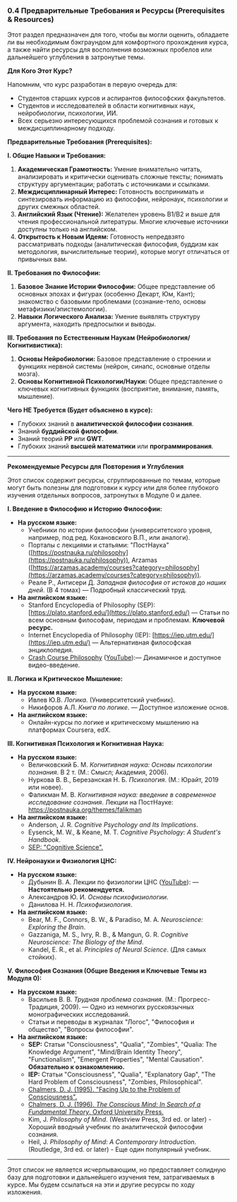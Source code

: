 ### 0.4 Предварительные Требования и Ресурсы (Prerequisites & Resources)

Этот раздел предназначен для того, чтобы вы могли оценить, обладаете ли вы необходимым бэкграундом для комфортного прохождения курса, а также найти ресурсы для восполнения возможных пробелов или дальнейшего углубления в затронутые темы.

**Для Кого Этот Курс?**

Напомним, что курс разработан в первую очередь для:

*   Студентов старших курсов и аспирантов философских факультетов.
*   Студентов и исследователей в области когнитивных наук, нейробиологии, психологии, ИИ.
*   Всех серьезно интересующихся проблемой сознания и готовых к междисциплинарному подходу.

**Предварительные Требования (Prerequisites):**

**I. Общие Навыки и Требования:**

1.  **Академическая Грамотность:** Умение внимательно читать, анализировать и критически оценивать сложные тексты; понимать структуру аргументации; работать с источниками и ссылками.
2.  **Междисциплинарный Интерес:** Готовность воспринимать и синтезировать информацию из философии, нейронаук, психологии и других смежных областей.
3.  **Английский Язык (Чтение):** Желателен уровень B1/B2 и выше для чтения профессиональной литературы. Многие ключевые источники доступны только на английском.
4.  **Открытость к Новым Идеям:** Готовность непредвзято рассматривать подходы (аналитическая философия, буддизм как методология, вычислительные теории), которые могут отличаться от привычных вам.

**II. Требования по Философии:**

1.  **Базовое Знание Истории Философии:** Общее представление об основных эпохах и фигурах (особенно Декарт, Юм, Кант); знакомство с базовыми проблемами (сознание-тело, основы метафизики/эпистемологии).
2.  **Навыки Логического Анализа:** Умение выявлять структуру аргумента, находить предпосылки и выводы.

**III. Требования по Естественным Наукам (Нейробиология/Когнитивистика):**

1.  **Основы Нейробиологии:** Базовое представление о строении и функциях нервной системы (нейрон, синапс, основные отделы мозга).
2.  **Основы Когнитивной Психологии/Науки:** Общее представление о ключевых когнитивных функциях (восприятие, внимание, память, мышление).

**Чего НЕ Требуется (Будет объяснено в курсе):**

*   Глубоких знаний в **аналитической философии сознания**.
*   Знаний **буддийской философии**.
*   Знаний теорий **PP** или **GWT**.
*   Глубоких знаний **высшей математики** или **программирования**.

---

**Рекомендуемые Ресурсы для Повторения и Углубления**

Этот список содержит ресурсы, сгруппированные по темам, которые могут быть полезны для подготовки к курсу или для более глубокого изучения отдельных вопросов, затронутых в Модуле 0 и далее.

**I. Введение в Философию и Историю Философии:**

*   **На русском языке:**
    *   Учебники по истории философии (университетского уровня, например, под ред. Кохановского В.П., или аналоги).
    *   Порталы с лекциями и статьями: "ПостНаука" ([https://postnauka.ru/philosophy](https://postnauka.ru/philosophy)), Arzamas ([https://arzamas.academy/courses?category=philosophy](https://arzamas.academy/courses?category=philosophy)).
    *   Реале Р., Антисери Д. *Западная философия от истоков до наших дней*. (В 4 томах) — Подробный классический труд.
*   **На английском языке:**
    *   Stanford Encyclopedia of Philosophy (SEP): [https://plato.stanford.edu/](https://plato.stanford.edu/) — Статьи по всем основным философам, периодам и проблемам. **Ключевой ресурс.**
    *   Internet Encyclopedia of Philosophy (IEP): [https://iep.utm.edu/](https://iep.utm.edu/) — Альтернативная философская энциклопедия.
    *   [Crash Course Philosophy](https://thecrashcourse.com/topic/philosophy/) ([YouTube](https://www.youtube.com/playlist?list=PL8dPuuaLjXtNgK6MZucdYldNkMybYIHKR)):— Динамичное и доступное видео-введение.

**II. Логика и Критическое Мышление:**

*   **На русском языке:**
    *   Ивлев Ю.В. *Логика*. (Университетский учебник).
    *   Никифоров А.Л. *Книга по логике*. — Доступное изложение основ.
*   **На английском языке:**
    *   Онлайн-курсы по логике и критическому мышлению на платформах Coursera, edX.

**III. Когнитивная Психология и Когнитивная Наука:**

*   **На русском языке:**
    *   Величковский Б. М. *Когнитивная наука: Основы психологии познания*. В 2 т. (М.: Смысл; Академия, 2006).
    *   Нуркова В. В., Березанская Н. Б. *Психология*. (М.: Юрайт, 2019 или новее).
    *   Фаликман М. В. *Когнитивная наука: введение в современное исследование сознания*. Лекции на ПостНауке: https://postnauka.org/themes/falikman
*   **На английском языке:**
    *   Anderson, J. R. *Cognitive Psychology and Its Implications*.
    *   Eysenck, M. W., & Keane, M. T. *Cognitive Psychology: A Student's Handbook*.
    *   [SEP: "Cognitive Science".](https://plato.stanford.edu/entries/cognitive-science/)

**IV. Нейронауки и Физиология ЦНС:**

*   **На русском языке:**
    *   Дубынин В. А. Лекции по физиологии ЦНС ([YouTube](https://www.youtube.com/watch?v=7QNQLGV3DjA)): — **Настоятельно рекомендуется.**
    *   Александров Ю. И. *Основы психофизиологии*.
    *   Данилова Н. Н. *Психофизиология*.
*   **На английском языке:**
    *   Bear, M. F., Connors, B. W., & Paradiso, M. A. *Neuroscience: Exploring the Brain*.
    *   Gazzaniga, M. S., Ivry, R. B., & Mangun, G. R. *Cognitive Neuroscience: The Biology of the Mind*.
    *   Kandel, E. R., et al. *Principles of Neural Science*. (Для самых стойких).

**V. Философия Сознания (Общие Введения и Ключевые Темы из Модуля 0):**

*   **На русском языке:**
    *   Васильев В. В. *Трудная проблема сознания*. (М.: Прогресс-Традиция, 2009). — Одно из немногих русскоязычных монографических исследований.
    *   Статьи и переводы в журналах "Логос", "Философия и общество", "Вопросы философии".
*   **На английском языке:**
    *   **SEP:** Статьи "Consciousness", "Qualia", "Zombies", "Qualia: The Knowledge Argument", "Mind/Brain Identity Theory", "Functionalism", "Emergent Properties", "Mental Causation". **Обязательно к ознакомлению.**
    *   **IEP:** Статьи "Consciousness", "Qualia", "Explanatory Gap", "The Hard Problem of Consciousness", "Zombies, Philosophical".
    *   [Chalmers, D. J. (1995). "Facing Up to the Problem of Consciousness".](https://consc.net/papers/facing.pdf)
    *   [Chalmers, D. J. (1996). *The Conscious Mind: In Search of a Fundamental Theory*. Oxford University Press.](https://personal.lse.ac.uk/ROBERT49/teaching/ph103/pdf/Chalmers_The_Conscious_Mind.pdf) 
    *   Kim, J. *Philosophy of Mind*. (Westview Press, 3rd ed. or later) - Хороший вводный учебник по аналитической философии сознания.
    *   Heil, J. *Philosophy of Mind: A Contemporary Introduction*. (Routledge, 3rd ed. or later) - Еще один популярный учебник.

---

Этот список не является исчерпывающим, но предоставляет солидную базу для подготовки и дальнейшего изучения тем, затрагиваемых в курсе. Мы будем ссылаться на эти и другие ресурсы по ходу изложения.